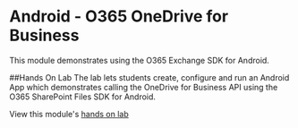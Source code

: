 Android - O365 OneDrive for Business
=================================================================

This module demonstrates using the O365 Exchange SDK for Android.

##Hands On Lab
The lab lets students create, configure and run an Android App which
demonstrates calling the OneDrive for Business API using the O365 SharePoint
Files SDK for Android.

View this module's [hands on lab](hands-on-lab.md)

